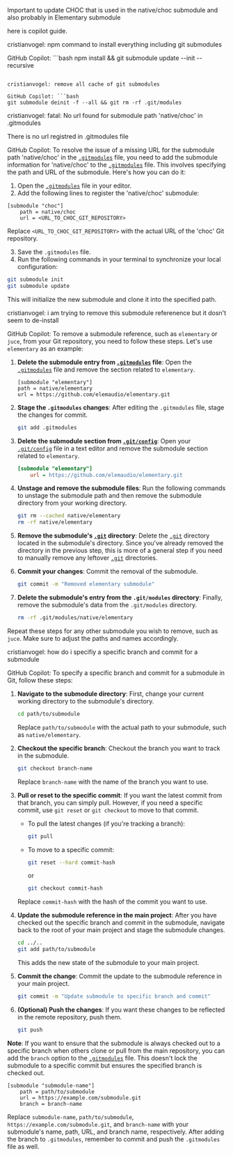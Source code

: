 Important to update CHOC that is used in the native/choc submodule and also probably in Elementary submodule

here is copilot guide.


cristianvogel: npm command to install everything including git submodules

GitHub Copilot: ```bash
npm install && git submodule update --init --recursive
```

cristianvogel: remove all cache of git submodules

GitHub Copilot: ```bash
git submodule deinit -f --all && git rm -rf .git/modules
```

cristianvogel: fatal: No url found for submodule path 'native/choc' in .gitmodules


There is no url registred in .gitmodules file

GitHub Copilot: To resolve the issue of a missing URL for the submodule path 'native/choc' in the [`.gitmodules`](command:_github.copilot.openRelativePath?%5B%7B%22scheme%22%3A%22file%22%2C%22authority%22%3A%22%22%2C%22path%22%3A%22%2FUsers%2Fcristianvogel%2FDesktop%2FProgramming%2FSRVB-withCablesUI%2Fsrvb-fork%2F.gitmodules%22%2C%22query%22%3A%22%22%2C%22fragment%22%3A%22%22%7D%5D "/Users/cristianvogel/Desktop/Programming/SRVB-withCablesUI/srvb-fork/.gitmodules") file, you need to add the submodule information for 'native/choc' to the [`.gitmodules`](command:_github.copilot.openRelativePath?%5B%7B%22scheme%22%3A%22file%22%2C%22authority%22%3A%22%22%2C%22path%22%3A%22%2FUsers%2Fcristianvogel%2FDesktop%2FProgramming%2FSRVB-withCablesUI%2Fsrvb-fork%2F.gitmodules%22%2C%22query%22%3A%22%22%2C%22fragment%22%3A%22%22%7D%5D "/Users/cristianvogel/Desktop/Programming/SRVB-withCablesUI/srvb-fork/.gitmodules") file. This involves specifying the path and URL of the submodule. Here's how you can do it:

1. Open the [`.gitmodules`](command:_github.copilot.openRelativePath?%5B%7B%22scheme%22%3A%22file%22%2C%22authority%22%3A%22%22%2C%22path%22%3A%22%2FUsers%2Fcristianvogel%2FDesktop%2FProgramming%2FSRVB-withCablesUI%2Fsrvb-fork%2F.gitmodules%22%2C%22query%22%3A%22%22%2C%22fragment%22%3A%22%22%7D%5D "/Users/cristianvogel/Desktop/Programming/SRVB-withCablesUI/srvb-fork/.gitmodules") file in your editor.
2. Add the following lines to register the 'native/choc' submodule:

```properties
[submodule "choc"]
	path = native/choc
	url = <URL_TO_CHOC_GIT_REPOSITORY>
```

Replace `<URL_TO_CHOC_GIT_REPOSITORY>` with the actual URL of the 'choc' Git repository.

3. Save the `.gitmodules` file.
4. Run the following commands in your terminal to synchronize your local configuration:

```bash
git submodule init
git submodule update
```

This will initialize the new submodule and clone it into the specified path.

cristianvogel: i am trying to remove this submodule referenence but it dosn't seem to de-install

GitHub Copilot: To remove a submodule reference, such as `elementary` or `juce`, from your Git repository, you need to follow these steps. Let's use `elementary` as an example:

1. **Delete the submodule entry from [`.gitmodules`](command:_github.copilot.openRelativePath?%5B%7B%22scheme%22%3A%22file%22%2C%22authority%22%3A%22%22%2C%22path%22%3A%22%2FUsers%2Fcristianvogel%2FDesktop%2FProgramming%2FSRVB-withCablesUI%2Fsrvb-fork%2F.gitmodules%22%2C%22query%22%3A%22%22%2C%22fragment%22%3A%22%22%7D%5D "/Users/cristianvogel/Desktop/Programming/SRVB-withCablesUI/srvb-fork/.gitmodules") file**: Open the [`.gitmodules`](command:_github.copilot.openRelativePath?%5B%7B%22scheme%22%3A%22file%22%2C%22authority%22%3A%22%22%2C%22path%22%3A%22%2FUsers%2Fcristianvogel%2FDesktop%2FProgramming%2FSRVB-withCablesUI%2Fsrvb-fork%2F.gitmodules%22%2C%22query%22%3A%22%22%2C%22fragment%22%3A%22%22%7D%5D "/Users/cristianvogel/Desktop/Programming/SRVB-withCablesUI/srvb-fork/.gitmodules") file and remove the section related to `elementary`.

    ```properties
    [submodule "elementary"]
    path = native/elementary
    url = https://github.com/elemaudio/elementary.git
    ```

2. **Stage the `.gitmodules` changes**: After editing the `.gitmodules` file, stage the changes for commit.

    ```bash
    git add .gitmodules
    ```

3. **Delete the submodule section from [`.git/config`](command:_github.copilot.openRelativePath?%5B%7B%22scheme%22%3A%22file%22%2C%22authority%22%3A%22%22%2C%22path%22%3A%22%2FUsers%2Fcristianvogel%2FDesktop%2FProgramming%2FSRVB-withCablesUI%2Fsrvb-fork%2F.git%2Fconfig%22%2C%22query%22%3A%22%22%2C%22fragment%22%3A%22%22%7D%5D "/Users/cristianvogel/Desktop/Programming/SRVB-withCablesUI/srvb-fork/.git/config")**: Open your [`.git/config`](command:_github.copilot.openRelativePath?%5B%7B%22scheme%22%3A%22file%22%2C%22authority%22%3A%22%22%2C%22path%22%3A%22%2FUsers%2Fcristianvogel%2FDesktop%2FProgramming%2FSRVB-withCablesUI%2Fsrvb-fork%2F.git%2Fconfig%22%2C%22query%22%3A%22%22%2C%22fragment%22%3A%22%22%7D%5D "/Users/cristianvogel/Desktop/Programming/SRVB-withCablesUI/srvb-fork/.git/config") file in a text editor and remove the submodule section related to `elementary`.

    ```ini
    [submodule "elementary"]
        url = https://github.com/elemaudio/elementary.git
    ```

4. **Unstage and remove the submodule files**: Run the following commands to unstage the submodule path and then remove the submodule directory from your working directory.

    ```bash
    git rm --cached native/elementary
    rm -rf native/elementary
    ```

5. **Remove the submodule's [`.git`](command:_github.copilot.openRelativePath?%5B%7B%22scheme%22%3A%22file%22%2C%22authority%22%3A%22%22%2C%22path%22%3A%22%2FUsers%2Fcristianvogel%2FDesktop%2FProgramming%2FSRVB-withCablesUI%2Fsrvb-fork%2F.git%22%2C%22query%22%3A%22%22%2C%22fragment%22%3A%22%22%7D%5D "/Users/cristianvogel/Desktop/Programming/SRVB-withCablesUI/srvb-fork/.git") directory**: Delete the [`.git`](command:_github.copilot.openRelativePath?%5B%7B%22scheme%22%3A%22file%22%2C%22authority%22%3A%22%22%2C%22path%22%3A%22%2FUsers%2Fcristianvogel%2FDesktop%2FProgramming%2FSRVB-withCablesUI%2Fsrvb-fork%2F.git%22%2C%22query%22%3A%22%22%2C%22fragment%22%3A%22%22%7D%5D "/Users/cristianvogel/Desktop/Programming/SRVB-withCablesUI/srvb-fork/.git") directory located in the submodule's directory. Since you've already removed the directory in the previous step, this is more of a general step if you need to manually remove any leftover [`.git`](command:_github.copilot.openRelativePath?%5B%7B%22scheme%22%3A%22file%22%2C%22authority%22%3A%22%22%2C%22path%22%3A%22%2FUsers%2Fcristianvogel%2FDesktop%2FProgramming%2FSRVB-withCablesUI%2Fsrvb-fork%2F.git%22%2C%22query%22%3A%22%22%2C%22fragment%22%3A%22%22%7D%5D "/Users/cristianvogel/Desktop/Programming/SRVB-withCablesUI/srvb-fork/.git") directories.

6. **Commit your changes**: Commit the removal of the submodule.

    ```bash
    git commit -m "Removed elementary submodule"
    ```

7. **Delete the submodule's entry from the `.git/modules` directory**: Finally, remove the submodule's data from the `.git/modules` directory.

    ```bash
    rm -rf .git/modules/native/elementary
    ```

Repeat these steps for any other submodule you wish to remove, such as `juce`. Make sure to adjust the paths and names accordingly.

cristianvogel: how do i specifiy a specific branch and commit for a submodule

GitHub Copilot: To specify a specific branch and commit for a submodule in Git, follow these steps:

1. **Navigate to the submodule directory**: First, change your current working directory to the submodule's directory.

    ```bash
    cd path/to/submodule
    ```

    Replace `path/to/submodule` with the actual path to your submodule, such as `native/elementary`.

2. **Checkout the specific branch**: Checkout the branch you want to track in the submodule.

    ```bash
    git checkout branch-name
    ```

    Replace `branch-name` with the name of the branch you want to use.

3. **Pull or reset to the specific commit**: If you want the latest commit from that branch, you can simply pull. However, if you need a specific commit, use `git reset` or `git checkout` to move to that commit.

    - To pull the latest changes (if you're tracking a branch):

        ```bash
        git pull
        ```

    - To move to a specific commit:

        ```bash
        git reset --hard commit-hash
        ```

        or

        ```bash
        git checkout commit-hash
        ```

    Replace `commit-hash` with the hash of the commit you want to use.

4. **Update the submodule reference in the main project**: After you have checked out the specific branch and commit in the submodule, navigate back to the root of your main project and stage the submodule changes.

    ```bash
    cd ../..
    git add path/to/submodule
    ```

    This adds the new state of the submodule to your main project.

5. **Commit the change**: Commit the update to the submodule reference in your main project.

    ```bash
    git commit -m "Update submodule to specific branch and commit"
    ```

6. **(Optional) Push the changes**: If you want these changes to be reflected in the remote repository, push them.

    ```bash
    git push
    ```

**Note**: If you want to ensure that the submodule is always checked out to a specific branch when others clone or pull from the main repository, you can add the `branch` option to the [`.gitmodules`](command:_github.copilot.openRelativePath?%5B%7B%22scheme%22%3A%22file%22%2C%22authority%22%3A%22%22%2C%22path%22%3A%22%2FUsers%2Fcristianvogel%2FDesktop%2FProgramming%2FSRVB-withCablesUI%2Fsrvb-fork%2F.gitmodules%22%2C%22query%22%3A%22%22%2C%22fragment%22%3A%22%22%7D%5D "/Users/cristianvogel/Desktop/Programming/SRVB-withCablesUI/srvb-fork/.gitmodules") file. This doesn't lock the submodule to a specific commit but ensures the specified branch is checked out.

```properties
[submodule "submodule-name"]
	path = path/to/submodule
	url = https://example.com/submodule.git
	branch = branch-name
```

Replace `submodule-name`, `path/to/submodule`, `https://example.com/submodule.git`, and `branch-name` with your submodule's name, path, URL, and branch name, respectively. After adding the branch to `.gitmodules`, remember to commit and push the `.gitmodules` file as well.